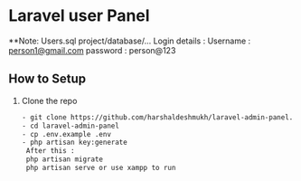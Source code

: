 # Laravel user Panel
**Note: Users.sql project/database/...
Login details : 
Username : person1@gmail.com
password : person@123
## How to Setup
1. Clone the repo
   ```bash
   - git clone https://github.com/harshaldeshmukh/laravel-admin-panel.git
   - cd laravel-admin-panel
   - cp .env.example .env
   - php artisan key:generate
    After this :
    php artisan migrate
    php artisan serve or use xampp to run

